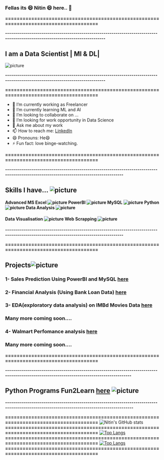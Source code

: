 ### Fellas its :smile: Nitin :smile: here.. 👋
**=====================================================================================**

**------------------------------------------------------------------------------------------------------------------------------**
## I am a Data Scientist | Ml & DL| 

![picture](https://1.bp.blogspot.com/-FYDRV1fAcNk/YAU_khQw0iI/AAAAAAAAEdE/bZyU5seo4ospnb85PlEzlQDG2cB1l79vQCLcBGAsYHQ/s480/rt.gif)


**------------------------------------------------------------------------------------------------------------------------------**

**=====================================================================================**
- 🔭 I’m currently working as Freelancer
- 🌱 I’m currently learning ML and AI
- 👯 I’m looking to collaborate on ...
- 🤔 I’m looking for work opportunity in Data Science
- 💬 Ask me about my work
- 📫 How to reach me: [LinkedIn](https://www.linkedin.com/in/nitin-barolia-912422109/)
- 😄 Pronouns: He😄
- ⚡ Fun fact: love binge-watching.




**=====================================================================================**



**---------------------------------------------------------------------------------------------------------------------------------------**
## Skills I have...  ![picture](https://1.bp.blogspot.com/-4traOxUfscc/YAVIRhVWoYI/AAAAAAAAEd0/R9zaMuhdUSgzWxVmR238h2R3AaT-IHxcgCLcBGAsYHQ/s64/distance-education.png)

#### Advanced MS Excel ![picture](https://1.bp.blogspot.com/-HdvwyppraDw/YAVJNt3YYHI/AAAAAAAAEeE/XwtWjY2rKpMzPePSBHzUnE3JCjd8UZ0xgCLcBGAsYHQ/s64/excel.png) PowerBI ![picture](https://1.bp.blogspot.com/-DGMCp7xmEF8/YAVNdQM9BxI/AAAAAAAAEe0/-bAuEtlHZ74eeJC7TacwY85HKPXomL0XgCLcBGAsYHQ/s96/power-bi%25287%2529.png) MySQL ![picture](https://1.bp.blogspot.com/-OmLoFibX7cI/YAVMypTqg-I/AAAAAAAAEes/wvqn0b4Xt1Uyn2ETMx86Duj9PMEliD_DwCLcBGAsYHQ/s100/mysql-logo.png) Python ![picture](https://1.bp.blogspot.com/-OaOB1Y6SsMM/YAVLSC3uuvI/AAAAAAAAEeQ/9CPFPEkuyqM4Q7jRxJiL2X0SxJgcJnGRQCLcBGAsYHQ/s96/python%252823%2529.png) Data Analysis ![picture](https://1.bp.blogspot.com/-itslZp7hhpI/YAVTnyiHspI/AAAAAAAAEfI/Ps8v1_yDVSIMLMyDhpOLABuhsDjeHvcGgCLcBGAsYHQ/s64/iconfinder_Analytics_379550.png)
#### Data Visualisation ![picture](https://1.bp.blogspot.com/-4o3yfqd1FJ0/YAVVOPWo9AI/AAAAAAAAEfU/OF5RylildwABI_MiBatid07ed5Q4s3kjACLcBGAsYHQ/s96/statistics%25281%2529.png) Web Scrapping ![picture](https://1.bp.blogspot.com/-2DH-3nqlwpk/YAVXEf1-7xI/AAAAAAAAEfg/SFVZ1xrUyasM0gE80a43quTPX0NPUSWgwCLcBGAsYHQ/s72/web%252825%2529.png)
**---------------------------------------------------------------------------------------------------------------------------------------**



**=====================================================================================**



## Projects![picture](https://1.bp.blogspot.com/-u6aJOZuJQLw/YAVYxYoe08I/AAAAAAAAEfs/HKp6UzAuCFgT5-KcbuuF2OGkkj6zKZLqwCLcBGAsYHQ/s128/group-of-projects%25282%2529.png)

### 1- Sales Prediction Using PowerBI and MySQL [here](https://github.com/nitinbarolia/PowerBI)
### 2- Financial Analysis (Using Bank Loan Data) [here](https://github.com/nitinbarolia/Data-Analysis/blob/master/Financial%20analysis%20on%20bank%20loan%20data/Data_analytics_finance2(Bank_Loan)_Deploy.ipynb)
### 3- EDA(exploratory data analysis) on IMBd Movies Data [here](https://github.com/nitinbarolia/Data-Analysis/blob/master/EDA%20on%20movies%20data/Explanatory_Analysis_Movies.ipynb)
### Many more coming soon....
### 4- Walmart Perfomance analysis [here]([https://github.com/nitinbarolia/Data-Analysis/blob/master/EDA%20on%20movies%20data/Explanatory_Analysis_Movies.ipynb](https://github.com/nitinbarolia/Walmart_Perfomance_Analysis.git))
### Many more coming soon....
**=====================================================================================**



**-------------------------------------------------------------------------------------------------------------------------------------------**
## Python Programs Fun2Learn [here](https://github.com/nitinbarolia/Python-Programs) ![picture](https://1.bp.blogspot.com/-ZUhPk3iDhBA/YBgq8DqycWI/AAAAAAAAEgs/ocTKDrEBSvw4GL8PVFlsOWe6cydBLbI1ACLcBGAsYHQ/s150/python.jpg) 


**--------------------------------------------------------------------------------------------------------------------------------------------**



**=====================================================================================**
![Nitin's GitHub stats](https://github-readme-stats.vercel.app/api?username=nitinbarolia&show_icons=true&theme=radical)
**=====================================================================================**
[![Top Langs](https://github-readme-stats.vercel.app/api/top-langs/?username=nitinbarolia&layout=compact)](https://github.com/nitinbarolia/github-readme-stats)
**=====================================================================================**
[![Top Langs](https://github-readme-stats.vercel.app/api/top-langs/?username=nitinbarolia&langs_count=8)](https://github.com/nitinbarolia/github-readme-stats)
**=====================================================================================**




